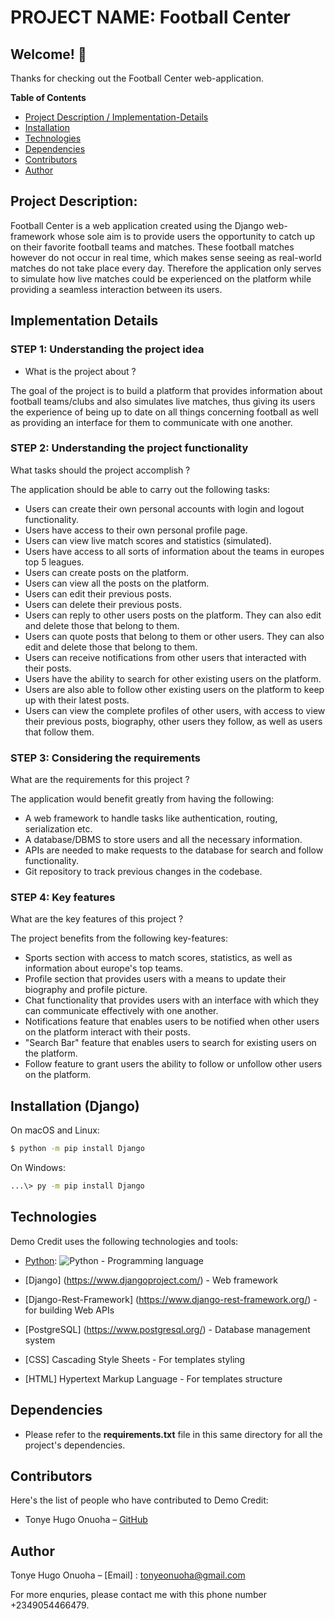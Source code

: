 # PROJECT NAME: Football Center


## Welcome! 👋

Thanks for checking out the Football Center web-application.


**Table of Contents**
- [Project Description / Implementation-Details](#project-description**implementation-details**)
- [Installation](#installation)
- [Technologies](#technologies)
- [Dependencies](#dependencies)
- [Contributors](#contributors)
- [Author](#author)


## Project Description: 
Football Center is a web application created using the Django web-framework whose sole aim is to provide users the opportunity to catch up on their favorite football teams and matches. These football matches however do not occur in real time, which makes sense seeing as real-world matches do not take place every day. Therefore the application only serves to simulate how live matches could be experienced on the platform while providing a seamless interaction between its users.


## Implementation Details
### STEP 1: Understanding the project idea
- What is the project about ?

The goal of the project is to build a platform that provides information about football teams/clubs and also simulates live matches, thus giving its users the experience of being up to date on all things concerning football as well as providing an interface for them to communicate with one another.


### STEP 2: Understanding the project functionality
What tasks should the project accomplish ?

The application should be able to carry out the following tasks:
-   Users can create their own personal accounts with login and logout functionality.
-   Users have access to their own personal profile page.
-   Users can view live match scores and statistics (simulated).
-   Users have access to all sorts of information about the teams in europes top 5 leagues.
-   Users can create posts on the platform.
-   Users can view all the posts on the platform.
-   Users can edit their previous posts.
-   Users can delete their previous posts.
-   Users can reply to other users posts on the platform. They can also edit and delete those that belong to them.
-   Users can quote posts that belong to them or other users. They can also edit and delete those that belong to them.
-   Users can receive notifications from other users that interacted with their posts.
-   Users have the ability to search for other existing users on the platform.
-   Users are also able to follow other existing users on the platform to keep up with their latest posts.
-   Users can view the complete profiles of other users, with access to view their previous posts, biography, other users they follow, as well as users that follow them.


### STEP 3: Considering the requirements
What are the requirements for this project ?

The application would benefit greatly from having the following:
-   A web framework to handle tasks like authentication, routing, serialization etc.
-   A database/DBMS to store users and all the necessary information.
-   APIs are needed to make requests to the database for search and follow functionality.
-   Git repository to track previous changes in the codebase.


### STEP 4: Key features
What are the key features of this project ?

The project benefits from the following key-features:
-   Sports section with access to match scores, statistics, as well as information about europe's top teams.
-   Profile section that provides users with a means to update their biography and profile picture.
-   Chat functionality that provides users with an interface with which they can communicate effectively with one another.
-   Notifications feature that enables users to be notified when other users on the platform interact with their posts.
-   "Search Bar" feature that enables users to search for existing users on the platform.
-   Follow feature to grant users the ability to follow or unfollow other users on the platform.


##  Installation (Django)

On macOS and Linux:

```sh
$ python -m pip install Django
```

On Windows:

```sh
...\> py -m pip install Django
```


## Technologies

Demo Credit uses the following technologies and tools:

- [Python](https://www.python.org/): ![Python](https://img.shields.io/badge/python-3670A0?style=for-the-badge&logo=python&logoColor=ffdd54) - Programming language

- [Django] (https://www.djangoproject.com/) - Web framework

- [Django-Rest-Framework] (https://www.django-rest-framework.org/) - for building Web APIs

- [PostgreSQL] (https://www.postgresql.org/) - Database management system

- [CSS] Cascading Style Sheets - For templates styling

- [HTML] Hypertext Markup Language - For templates structure


## Dependencies

- Please refer to the **requirements.txt** file in this same directory for all the project's dependencies.


## Contributors

Here's the list of people who have contributed to Demo Credit:

- Tonye Hugo Onuoha – [GitHub](https://github.com/Tonye-Onuoha)


## Author

Tonye Hugo Onuoha – [Email] : tonyeonuoha@gmail.com


For more enquries, please contact me with this phone number +2349054466479.